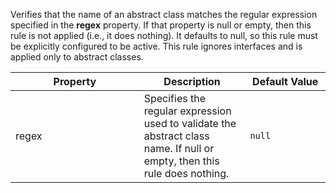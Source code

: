 Verifies that the name of an abstract class matches the regular
expression specified in the **regex** property. If that property is null
or empty, then this rule is not applied (i.e., it does nothing). It
defaults to null, so this rule must be explicitly configured to be
active. This rule ignores interfaces and is applied only to abstract
classes.

<table>
<colgroup>
<col style="width: 40%" />
<col style="width: 33%" />
<col style="width: 25%" />
</colgroup>
<thead>
<tr>
<th>Property</th>
<th>Description</th>
<th>Default Value</th>
</tr>
</thead>
<tbody>
<tr>
<td>regex</td>
<td>Specifies the regular expression used to validate the abstract class
name. If null or empty, then this rule does nothing.</td>
<td><code>null</code></td>
</tr>
</tbody>
</table>
